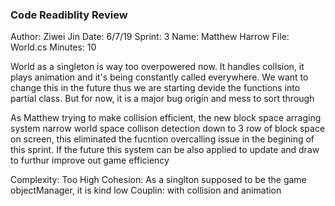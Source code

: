 ﻿### Code Readiblity Review
Author: Ziwei Jin
Date: 6/7/19
Sprint: 3
Name: Matthew Harrow
File: World.cs
Minutes: 10

World as a singleton is way too overpowered now. It handles collsion, it plays animation
and it's being constantly called everywhere. We want to change this in the future thus we 
are starting devide the functions into partial class. But for now, it is a major bug origin
and mess to sort through

As Matthew trying to make collision efficient, the new block space arraging system narrow 
world space collison detection down to 3 row of block space on screen, this eliminated the 
fucntion overcalling issue in the begining of this sprint. If the future this system can be 
also applied to update and draw to furthur improve out game efficiency

Complexity: Too High
Cohesion: As a singlton supposed to be the game objectManager, it is kind low
Couplin: with collision and animation
